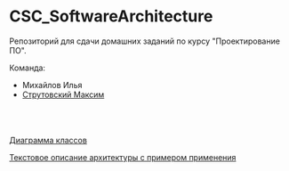 # CSC_SoftwareArchitecture

Репозиторий для сдачи домашних заданий по курсу "Проектирование ПО".

Команда:
- Михайлов Илья
- [Струтовский Максим](https://my.compscicenter.ru/users/7252/)

<br/><br/><br/>
[Диаграмма классов](hw1/hw01-diagram-final.pdf)

[Текстовое описание архитектуры с примером применения](hw1/hw01-description.md)
